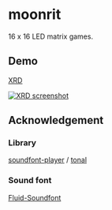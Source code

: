 # moonrit

16 x 16 LED matrix games.

## Demo

[XRD](https://abagames.github.io/moonrit/index.html)

[![XRD screenshot](https://abagames.github.io/moonrit/screenshots/XRD.gif)](https://abagames.github.io/moonrit/index.html)

## Acknowledgement

### Library

[soundfont-player](https://github.com/danigb/soundfont-player) /
[tonal](https://github.com/danigb/tonal)

### Sound font

[Fluid-Soundfont](https://github.com/gleitz/midi-js-soundfonts)
